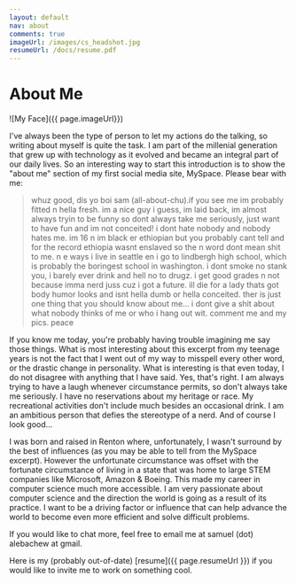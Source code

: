 ```yaml
---
layout: default
nav: about
comments: true
imageUrl: /images/cs_headshot.jpg
resumeUrl: /docs/resume.pdf
---
```


About Me
==============
![My Face]({{ page.imageUrl}})

I've always been the type of person to let my actions do the talking, so writing about myself is quite the task. I am part of the millenial generation that grew up with technology as it evolved and became an integral part of our daily lives. So an interesting way to start this introduction is to show the "about me" section of my first social media site, MySpace. Please bear with me:

> whuz good, dis yo boi sam (all-about-chu).if you see me im probably fitted n hella fresh. im a nice guy i guess, im laid back, im almost always tryin to be funny so dont always take me seriously, just want to have fun and im not conceited! i dont hate nobody and nobody hates me. im 16 n im black er ethiopian but you probably cant tell and for the record ethiopia wasnt enslaved so the n word dont mean shit to me. n e ways i live in seattle en i go to lindbergh high school, which is probably the boringest school in washington. i dont smoke no stank you, i barely ever drink and hell no to drugz. i get good grades n not because imma nerd juss cuz i got a future. ill die for a lady thats got body humor looks and isnt hella dumb or hella conceited. ther is just one thing that you should know about me... i dont give a shit about what nobody thinks of me or who i hang out wit. comment me and my pics. peace

If you know me today, you're probably having trouble imagining me say those things. What is most interesting about this excerpt from my teenage years is not the fact that I went out of my way to misspell every other word, or the drastic change in personality. What is interesting is that even today, I do not disagree with anything that I have said. Yes, that's right. I am always trying to have a laugh whenever circumstance permits, so don't always take me seriously. I have no reservations about my heritage or race. My recreational activities don't include much besides an occasional drink. I am an ambitious person that defies the stereotype of a nerd. And of course I look good...

I was born and raised in Renton where, unfortunately, I wasn't surround by the best of influences (as you may be able to tell from the MySpace excerpt). However the unfortunate circumstance was offset with the fortunate circumstance of living in a state that was home to large STEM companies like Microsoft, Amazon & Boeing. This made my career in computer science much more accessible. I am very passionate about computer science and the direction the world is going as a result of its practice. I want to be a driving factor or influence that can help advance the world to become even more efficient and solve difficult problems.

If you would like to chat more, feel free to email me at samuel (dot) alebachew at gmail.

Here is my (probably out-of-date) [resume]({{ page.resumeUrl }}) if you would like to invite me to work on something cool.


